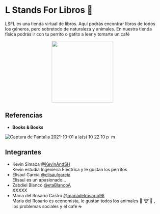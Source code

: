 
# L Stands For Libros 📕
LSFL es una tienda virtual de libros. Aquí podrás encontrar libros de todos los géneros, pero sobretodo de naturaleza y animales. En nuestra tienda física podrás ir con tu perrito o gatito a leer y tomarte un café <br />

<p align="center">
  <img src="https://user-images.githubusercontent.com/71073724/135700941-f38bb62e-2f9d-4109-9061-de8a134a89b5.png" width="200" height="200">
</p>

## Referencias
- <strong>Books & Books</strong> <br />

![Captura de Pantalla 2021-10-01 a la(s) 10 22 10 p  m](https://user-images.githubusercontent.com/71073724/135702070-f760e651-0e8d-4270-9a8f-d320e83d633f.png)



## Integrantes
- Kevin Simaca [@KevinAndSH](https://github.com/KevinAndSH) <br />
Kevin estudia Ingeniería Eléctrica y le gustan los perritos
- Elisaul García [@elisaulgarcia](https://github.com/elisaulgarcia) <br />
Elisaul es un apasionado...
- Zabdiel Blanco [@etaBlancoA](https://github.com/ZetaBlancoA) <br />
XXXXX
- Maria del Rosario Castro [@mariadelrosario98](https://github.com/mariadelrosario98) <br />
Maria del Rosario es economista, le gustan todos los animales 🐤 🐮 🐷 , los problemas sociales y el café ☕️

